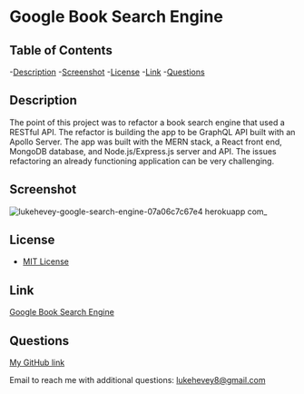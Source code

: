 
  # Google Book Search Engine
  
  
  ## Table of Contents
  -[Description](#description)
  -[Screenshot](#screenshot)
  -[License](#license)
  -[Link](#link)
  -[Questions](#questions)
  
  
## Description
  The point of this project was to refactor a book search engine that used a RESTful API. The refactor is building the app to be GraphQL API built with an Apollo Server. The app was built with the MERN stack, a React front end, MongoDB database, and Node.js/Express.js server and API. The issues refactoring an already functioning application can be very challenging. 


## Screenshot
  ![lukehevey-google-search-engine-07a06c7c67e4 herokuapp com_](https://github.com/lukehevey/book-search-engine/assets/135035859/e3b96e61-9835-4633-ad54-7eb504b22e1f)


## License
  
* [MIT License](#license)


## Link
  [Google Book Search Engine](https://lukehevey-google-search-engine-07a06c7c67e4.herokuapp.com/)
  
## Questions
  [My GitHub link](https://github.com/lukehevey)
      
  Email to reach me with additional questions: lukehevey8@gmail.com
  
